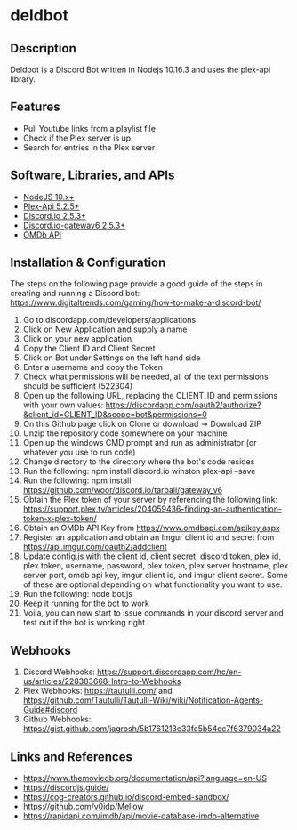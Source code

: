 # deldbot

## Description

Deldbot is a Discord Bot written in Nodejs 10.16.3 and uses the plex-api library.

## Features

* Pull Youtube links from a playlist file
* Check if the Plex server is up
* Search for entries in the Plex server

## Software, Libraries, and APIs

* [NodeJS 10.x+](https://nodejs.org/en/download/)
* [Plex-Api 5.2.5+](https://www.npmjs.com/package/plex-api/)
* [Discord.io 2.5.3+](https://izy521.gitbooks.io/discord-io/content/)
* [Discord.io-gateway6 2.5.3+](https://www.npmjs.com/package/discord.io)
* [OMDb API](https://www.omdbapi.com/)

## Installation & Configuration

The steps on the following page provide a good guide of the steps in creating and running a Discord bot: https://www.digitaltrends.com/gaming/how-to-make-a-discord-bot/

1. Go to discordapp.com/developers/applications
1. Click on New Application and supply a name
1. Click on your new application 
1. Copy the Client ID and Client Secret
1. Click on Bot under Settings on the left hand side
1. Enter a username and copy the Token
1. Check what permissions will be needed, all of the text permissions should be sufficient (522304)
1. Open up the following URL, replacing the CLIENT_ID and permissions with your own values: https://discordapp.com/oauth2/authorize?&client_id=CLIENT_ID&scope=bot&permissions=0
1. On this Github page click on Clone or download -> Download ZIP
1. Unzip the repository code somewhere on your machine
1. Open up the windows CMD prompt and run as administrator  (or whatever you use to run code)
1. Change directory to the directory where the bot's code resides
1. Run the following: npm install discord.io winston plex-api –save
1. Run the following: npm install https://github.com/woor/discord.io/tarball/gateway_v6
1. Obtain the Plex token of your server by referencing the following link: https://support.plex.tv/articles/204059436-finding-an-authentication-token-x-plex-token/
1. Obtain an OMDb API Key from https://www.omdbapi.com/apikey.aspx
1. Register an application and obtain an Imgur client id and secret from https://api.imgur.com/oauth2/addclient
1. Update config.js with the client id, client secret, discord token, plex id, plex token, username, password, plex token, plex server hostname, plex server port, omdb api key, imgur client id, and imgur client secret. Some of these are optional depending on what functionality you want to use.
1. Run the following: node bot.js
1. Keep it running for the bot to work
1. Voila, you can now start to issue commands in your discord server and test out if the bot is working right

## Webhooks

1. Discord Webhooks: https://support.discordapp.com/hc/en-us/articles/228383668-Intro-to-Webhooks
1. Plex Webhooks: https://tautulli.com/ and https://github.com/Tautulli/Tautulli-Wiki/wiki/Notification-Agents-Guide#discord
1. Github Webhooks: https://gist.github.com/jagrosh/5b1761213e33fc5b54ec7f6379034a22

## Links and References

* https://www.themoviedb.org/documentation/api?language=en-US
* https://discordjs.guide/
* https://cog-creators.github.io/discord-embed-sandbox/
* https://github.com/v0idp/Mellow
* https://rapidapi.com/imdb/api/movie-database-imdb-alternative
